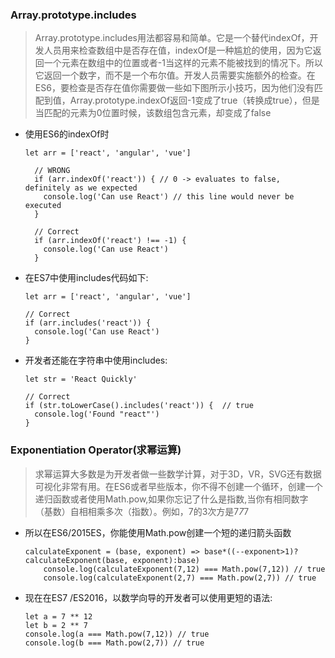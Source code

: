 
### Array.prototype.includes
> Array.prototype.includes用法都容易和简单。它是一个替代indexOf，开发人员用来检查数组中是否存在值，indexOf是一种尴尬的使用，因为它返回一个元素在数组中的位置或者-1当这样的元素不能被找到的情况下。所以它返回一个数字，而不是一个布尔值。开发人员需要实施额外的检查。在ES6，要检查是否存在值你需要做一些如下图所示小技巧，因为他们没有匹配到值，Array.prototype.indexOf返回-1变成了true（转换成true），但是当匹配的元素为0位置时候，该数组包含元素，却变成了false
  + 使用ES6的indexOf时
    ```
    let arr = ['react', 'angular', 'vue']
      
      // WRONG
      if (arr.indexOf('react')) { // 0 -> evaluates to false, definitely as we expected
        console.log('Can use React') // this line would never be executed
      }
      
      // Correct
      if (arr.indexOf('react') !== -1) {
        console.log('Can use React')
      }
    ```
  + 在ES7中使用includes代码如下:
      ```
      let arr = ['react', 'angular', 'vue']
      
      // Correct
      if (arr.includes('react')) {
        console.log('Can use React')
      }
      ```
  + 开发者还能在字符串中使用includes:
      ```
      let str = 'React Quickly'
      
      // Correct
      if (str.toLowerCase().includes('react')) {  // true
        console.log('Found "react"')  
      }
      ```

### Exponentiation Operator(求幂运算)
> 求幂运算大多数是为开发者做一些数学计算，对于3D，VR，SVG还有数据可视化非常有用。在ES6或者早些版本，你不得不创建一个循环，创建一个递归函数或者使用Math.pow,如果你忘记了什么是指数,当你有相同数字（基数）自相相乘多次（指数）。例如，7的3次方是7*7*7
  + 所以在ES6/2015ES，你能使用Math.pow创建一个短的递归箭头函数
    ```
    calculateExponent = (base, exponent) => base*((--exponent>1)?calculateExponent(base, exponent):base)
        console.log(calculateExponent(7,12) === Math.pow(7,12)) // true
        console.log(calculateExponent(2,7) === Math.pow(2,7)) // true
    ```
  + 现在在ES7 /ES2016，以数学向导的开发者可以使用更短的语法:
    ```
    let a = 7 ** 12
    let b = 2 ** 7
    console.log(a === Math.pow(7,12)) // true
    console.log(b === Math.pow(2,7)) // true
    ```
